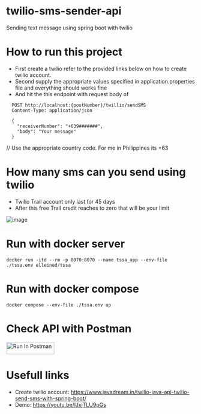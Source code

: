 # twilio-sms-sender-api
Sending text message using spring boot with twilio

# How to run this project 
  - First create a twilio refer to the provided links below on how to create twilio account.
  - Second supply the appropriate values specified in application.properties file and everything should works fine
  - And hit the this endpoint with request body of
  ```
    POST http://localhost:{postNumber}/twillio/sendSMS
    Content-Type: application/json

    {
      "receiverNumber": "+639#######",
      "body": "Your message"
    }
  ```
  // Use the appropriate country code. For me in Philippines its +63
  
# How many sms can you send using twilio 
 - Twilio Trail account only last for 45 days
 - After this free Trail credit reaches to zero that will be your limit
   
![image](https://github.com/Elleined/twilio-sms-sender/assets/111877930/136b2a27-5769-4e85-829c-9b2f0ad2fee0)

# Run with docker server
```
docker run -itd --rm -p 8070:8070 --name tssa_app --env-file ./tssa.env elleined/tssa
```

# Run with docker compose 
```
docker compose --env-file ./tssa.env up
```

# Check API with Postman
[<img src="https://run.pstmn.io/button.svg" alt="Run In Postman" style="width: 128px; height: 32px;">](https://app.getpostman.com/run-collection/26932885-98e5b159-ec98-4ee3-b641-ef0e870a87c9?action=collection%2Ffork&source=rip_markdown&collection-url=entityId%3D26932885-98e5b159-ec98-4ee3-b641-ef0e870a87c9%26entityType%3Dcollection%26workspaceId%3D80239089-b12c-4e34-8cc3-09285209eba5)

# Usefull links
- Create twilio account: https://www.javadream.in/twilio-java-api-twilio-send-sms-with-spring-boot/
- Demo: https://youtu.be/lJxjTLU9pGs
  
